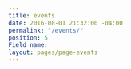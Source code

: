 ```yaml
---
title: events
date: 2016-08-01 21:32:00 -04:00
permalink: "/events/"
position: 5
Field name: 
layout: pages/page-events
---
```


